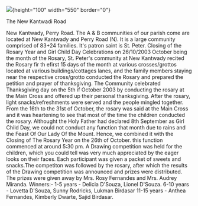 ![](SCCNewKantPerryRd.jpg){height="100" width="550" border="0"}

The New Kantwadi Road

New Kantwady, Perry Road. The A & B communities of our parish come are
located at New Kantwady and Perry Road (N). It is a large community
comprised of 83+24 families. It\'s patron saint is St. Peter. Closing of
the Rosary Year and Girl Child Day Celebrations on 26/10/2003 October
being the month of the Rosary, St. Peter\'s community at New Kantwady
recited the Rosary fir th efirst 15 days of the month at various
crosses/grottos located at various buildings/cottages lanes, and the
family members staying near the respective cross/grotto conducted the
Rosary and prepared the petition and prayer of thanksgiving. The
Community celebrated Thanksgiving day on the 5th if October 2003 by
conducting the rosary at the Main Cross and offered up their personal
thanksgiving. After the rosary, light snacks/refreshments were served
and the people mingled together. From the 16th to the 31st of October,
the rosary was said at the Main Cross and it was heartening to see that
most of the time the children conducted the rosary. Althought the Holy
Father had declared 8th September as Girl Child Day, we could not
conduct any function that month due to rains and the Feast Of Our Lady
Of the Mount. Hence, we combined it with the Closing of The Rosary Year
on the 26th of October. this function commenced at around 5:30 pm. A
Drawing competition was held for the children, which you could tell was
very much appreciated by the eager looks on their faces. Each
participant was given a packet of sweets and snacks.The competiton was
followed by the rosary, after which the results of the Drawing
competition was announced and prizes were distributed. The prizes were
given away by Mrs. Rosy Fernandes and Mrs. Audrey Miranda. Winners:- 1-5
years - Delicia D\'Souza, Lionel D\'Souza. 6-10 years - Lovetta
D\'Souza, Sunny Rodricks, Lukman Birdasar 11-15 years - Anthea
Fernandes, Kimberly Dwarte, Sajid Birdasar.

